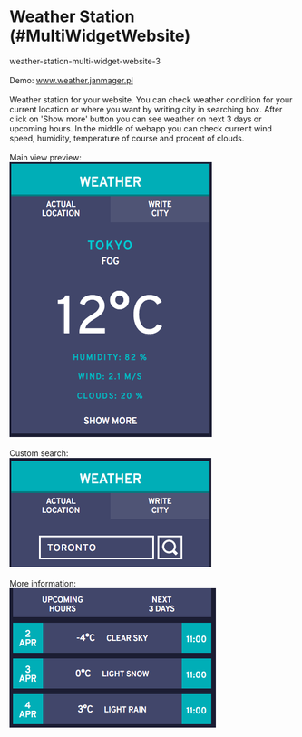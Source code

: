 # Weather Station (#MultiWidgetWebsite)
weather-station-multi-widget-website-3
<br><br>
Demo: <a href="http://www.weather.janmager.pl">www.weather.janmager.pl</a>
<br><br>
Weather station for your website. You can check weather condition for your current location or where you want by writing city in searching box. After click on 'Show more' button you can see weather on next 3 days or upcoming hours. In the middle of webapp you can check current wind speed, humidity, temperature of course and procent of clouds.
<br><br>
Main view preview:<br>
![alt text](https://github.com/janmager/weather-station/blob/master/readme-img/weather1.png?raw=true "weather-station")
<br><br>
Custom search:<br>
![alt text](https://github.com/janmager/weather-station/blob/master/readme-img/weather2.png?raw=true "weather-station")
<br><br>
More information:<br>
![alt text](https://github.com/janmager/weather-station/blob/master/readme-img/weather3.png?raw=true "weather-station")
